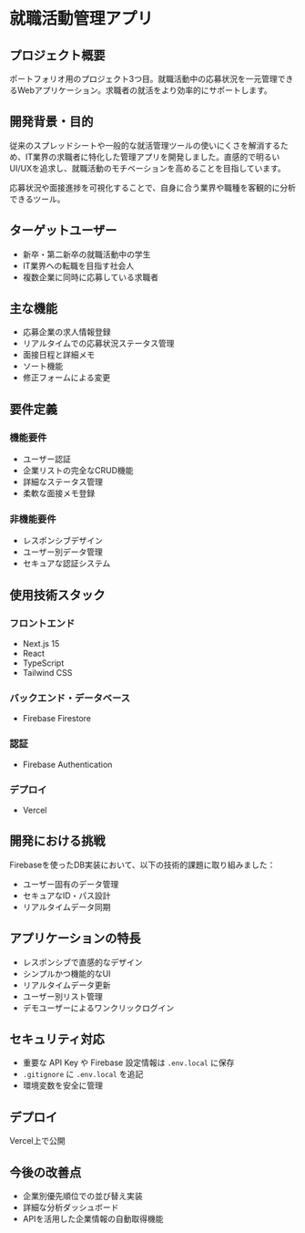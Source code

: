 # 就職活動管理アプリ

## プロジェクト概要

ポートフォリオ用のプロジェクト3つ目。就職活動中の応募状況を一元管理できるWebアプリケーション。求職者の就活をより効率的にサポートします。

## 開発背景・目的

従来のスプレッドシートや一般的な就活管理ツールの使いにくさを解消するため、IT業界の求職者に特化した管理アプリを開発しました。直感的で明るいUI/UXを追求し、就職活動のモチベーションを高めることを目指しています。

応募状況や面接進捗を可視化することで、自身に合う業界や職種を客観的に分析できるツール。

## ターゲットユーザー

- 新卒・第二新卒の就職活動中の学生
- IT業界への転職を目指す社会人
- 複数企業に同時に応募している求職者

## 主な機能

- 応募企業の求人情報登録
- リアルタイムでの応募状況ステータス管理
- 面接日程と詳細メモ
- ソート機能
- 修正フォームによる変更

## 要件定義

### 機能要件

- ユーザー認証
- 企業リストの完全なCRUD機能
- 詳細なステータス管理
- 柔軟な面接メモ登録

### 非機能要件

- レスポンシブデザイン
- ユーザー別データ管理
- セキュアな認証システム

## 使用技術スタック

### フロントエンド

- Next.js 15
- React
- TypeScript
- Tailwind CSS

### バックエンド・データベース

- Firebase Firestore

### 認証

- Firebase Authentication

### デプロイ

- Vercel

## 開発における挑戦

Firebaseを使ったDB実装において、以下の技術的課題に取り組みました：

- ユーザー固有のデータ管理
- セキュアなID・パス設計
- リアルタイムデータ同期

## アプリケーションの特長

- レスポンシブで直感的なデザイン
- シンプルかつ機能的なUI
- リアルタイムデータ更新
- ユーザー別リスト管理
- デモユーザーによるワンクリックログイン

## セキュリティ対応

- 重要な API Key や Firebase 設定情報は `.env.local` に保存
- `.gitignore` に `.env.local` を追記
- 環境変数を安全に管理

## デプロイ

Vercel上で公開

## 今後の改善点

- 企業別優先順位での並び替え実装
- 詳細な分析ダッシュボード
- APIを活用した企業情報の自動取得機能
